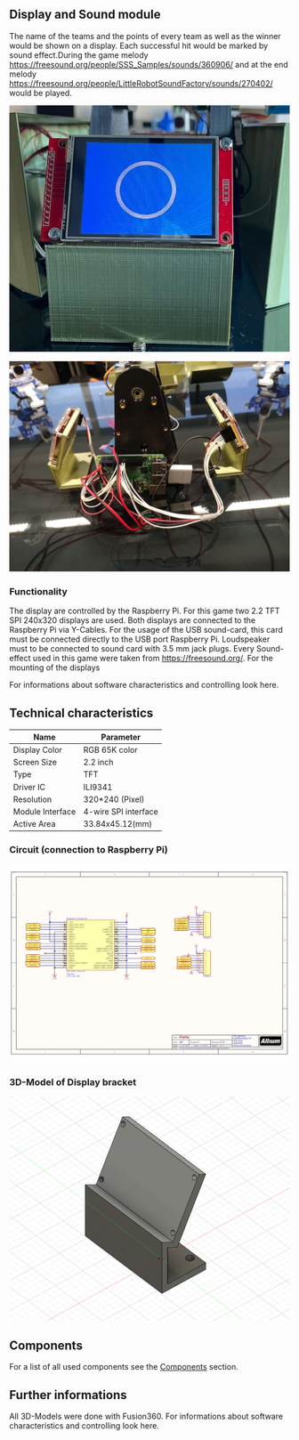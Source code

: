 ## Display and Sound module

The name of the teams and the points of every team as well as the winner would be shown on a display. Each successful hit would be marked by sound effect.During the game melody  https://freesound.org/people/SSS_Samples/sounds/360906/ and at the end melody https://freesound.org/people/LittleRobotSoundFactory/sounds/270402/ would be played.

![Display](assets/display1.jpeg)

![Display connection](assets/display.jpeg)


### Functionality

The display are controlled by the Raspberry Pi. For this game two 2.2 TFT SPI 240x320  displays are used. Both displays are connected to the Raspberry Pi via Y-Cables. For the usage of the USB sound-card, this card must be connected directly to the USB port Raspberry Pi. Loudspeaker must to be connected to sound card with 3.5 mm jack plugs. Every Sound-effect used in this game were taken from https://freesound.org/. For the mounting of the displays

For informations about software characteristics and controlling look here.

## Technical characteristics


| Name | Parameter | 
| --------------- | --------------- | 
| Display Color| RGB 65K color| 
| Screen Size |2.2 inch| 
| Type| TFT| 
| Driver IC|ILI9341| 
| Resolution| 320*240 (Pixel)| 
| Module Interface| 4-wire SPI interface| 
| Active Area | 33.84x45.12(mm)| 


### Circuit (connection to Raspberry Pi)

![Display circuit](circuit/display1.png)

### 3D-Model of Display bracket

![Display bracket](3D_models/display_halterung.PNG)


## Components

For a list of all used components see the [Components](Components.md) section.

## Further informations

All 3D-Models were done with Fusion360.
For informations about software characteristics and controlling look here.
